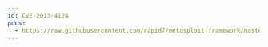 ```yaml
---
id: CVE-2013-4124
pocs:
  - https://raw.githubusercontent.com/rapid7/metasploit-framework/master/modules/auxiliary/dos/samba/read_nttrans_ea_list.rb
---
```

